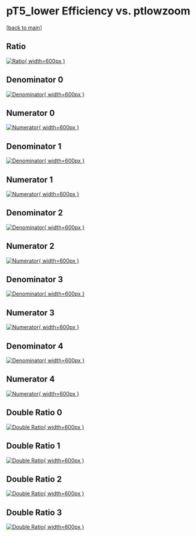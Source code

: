 # pT5_lower Efficiency vs. ptlowzoom

[[back to main](./)]



## Ratio

[![Ratio](../mtv/var/pT5_lower_xtr_13_1_eff_ptlowzoom.png){ width=600px }](../mtv/var/pT5_lower_xtr_13_1_eff_ptlowzoom.pdf)

## Denominator 0

[![Denominator](../mtv/den/pT5_lower_xtr_13_1_eff_ptlowzoom_den0.png){ width=600px }](../mtv/den/pT5_lower_xtr_13_1_eff_ptlowzoom_den0.pdf)

## Numerator 0

[![Numerator](../mtv/num/pT5_lower_xtr_13_1_eff_ptlowzoom_num0.png){ width=600px }](../mtv/num/pT5_lower_xtr_13_1_eff_ptlowzoom_num0.pdf)

## Denominator 1

[![Denominator](../mtv/den/pT5_lower_xtr_13_1_eff_ptlowzoom_den1.png){ width=600px }](../mtv/den/pT5_lower_xtr_13_1_eff_ptlowzoom_den1.pdf)

## Numerator 1

[![Numerator](../mtv/num/pT5_lower_xtr_13_1_eff_ptlowzoom_num1.png){ width=600px }](../mtv/num/pT5_lower_xtr_13_1_eff_ptlowzoom_num1.pdf)

## Denominator 2

[![Denominator](../mtv/den/pT5_lower_xtr_13_1_eff_ptlowzoom_den2.png){ width=600px }](../mtv/den/pT5_lower_xtr_13_1_eff_ptlowzoom_den2.pdf)

## Numerator 2

[![Numerator](../mtv/num/pT5_lower_xtr_13_1_eff_ptlowzoom_num2.png){ width=600px }](../mtv/num/pT5_lower_xtr_13_1_eff_ptlowzoom_num2.pdf)

## Denominator 3

[![Denominator](../mtv/den/pT5_lower_xtr_13_1_eff_ptlowzoom_den3.png){ width=600px }](../mtv/den/pT5_lower_xtr_13_1_eff_ptlowzoom_den3.pdf)

## Numerator 3

[![Numerator](../mtv/num/pT5_lower_xtr_13_1_eff_ptlowzoom_num3.png){ width=600px }](../mtv/num/pT5_lower_xtr_13_1_eff_ptlowzoom_num3.pdf)

## Denominator 4

[![Denominator](../mtv/den/pT5_lower_xtr_13_1_eff_ptlowzoom_den4.png){ width=600px }](../mtv/den/pT5_lower_xtr_13_1_eff_ptlowzoom_den4.pdf)

## Numerator 4

[![Numerator](../mtv/num/pT5_lower_xtr_13_1_eff_ptlowzoom_num4.png){ width=600px }](../mtv/num/pT5_lower_xtr_13_1_eff_ptlowzoom_num4.pdf)

## Double Ratio 0

[![Double Ratio](../mtv/ratio/pT5_lower_xtr_13_1_eff_ptlowzoom_ratio0.png){ width=600px }](../mtv/ratio/pT5_lower_xtr_13_1_eff_ptlowzoom_ratio0.pdf)

## Double Ratio 1

[![Double Ratio](../mtv/ratio/pT5_lower_xtr_13_1_eff_ptlowzoom_ratio1.png){ width=600px }](../mtv/ratio/pT5_lower_xtr_13_1_eff_ptlowzoom_ratio1.pdf)

## Double Ratio 2

[![Double Ratio](../mtv/ratio/pT5_lower_xtr_13_1_eff_ptlowzoom_ratio2.png){ width=600px }](../mtv/ratio/pT5_lower_xtr_13_1_eff_ptlowzoom_ratio2.pdf)

## Double Ratio 3

[![Double Ratio](../mtv/ratio/pT5_lower_xtr_13_1_eff_ptlowzoom_ratio3.png){ width=600px }](../mtv/ratio/pT5_lower_xtr_13_1_eff_ptlowzoom_ratio3.pdf)

